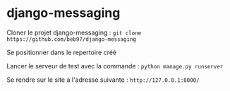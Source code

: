 # django-messaging

Cloner le projet django-messaging :
 `git clone https://github.com/beb97/django-messaging`

Se positionner dans le repertoire créé

Lancer le serveur de test avec la commande :
 `python manage.py runserver`

Se rendre sur le site a l'adresse suivante :
`http://127.0.0.1:8000/`
